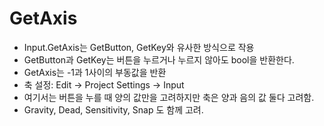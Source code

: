 GetAxis
=========
- Input.GetAxis는 GetButton, GetKey와 유사한 방식으로 작용
- GetButton과 GetKey는 버튼을 누르거나 누르지 않아도 bool을 반환한다.
- GetAxis는 -1과 1사이의 부동값을 반환
- 축 설정: Edit -> Project Settings -> Input
- 여기서는 버튼을 누를 때 양의 값만을 고려하지만 축은 양과 음의 값 둘다 고려함.
- Gravity, Dead, Sensitivity, Snap 도 함께 고려.